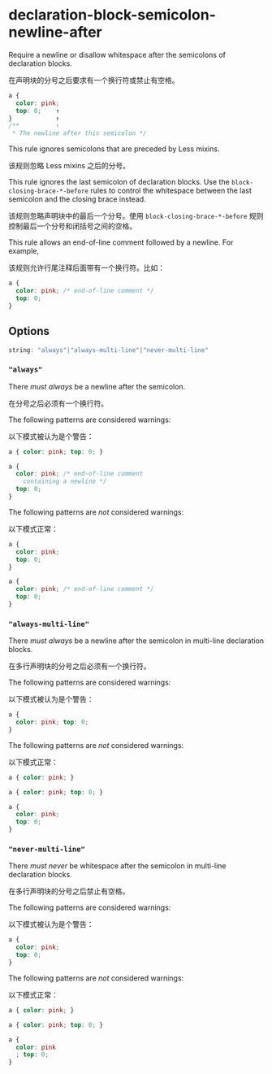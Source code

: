 # declaration-block-semicolon-newline-after

Require a newline or disallow whitespace after the semicolons of declaration blocks.

在声明块的分号之后要求有一个换行符或禁止有空格。

```css
a {
  color: pink;
  top: 0;    ↑
}            ↑
/**          ↑
 * The newline after this semicolon */
```

This rule ignores semicolons that are preceded by Less mixins.

该规则忽略 Less mixins 之后的分号。

This rule ignores the last semicolon of declaration blocks. Use the `block-closing-brace-*-before` rules to control the whitespace between the last semicolon and the closing brace instead.

该规则忽略声明块中的最后一个分号。使用 `block-closing-brace-*-before` 规则控制最后一个分号和闭括号之间的空格。

This rule allows an end-of-line comment followed by a newline. For example,

该规则允许行尾注释后面带有一个换行符。比如：

```css
a {
  color: pink; /* end-of-line comment */
  top: 0;
}
```

## Options

```js
string: "always"|"always-multi-line"|"never-multi-line"
```

### `"always"`

There *must always* be a newline after the semicolon.

在分号之后必须有一个换行符。

The following patterns are considered warnings:

以下模式被认为是个警告：

```css
a { color: pink; top: 0; }
```

```css
a {
  color: pink; /* end-of-line comment
    containing a newline */
  top: 0;
}
```

The following patterns are *not* considered warnings:

以下模式正常：

```css
a {
  color: pink;
  top: 0;
}
```

```css
a {
  color: pink; /* end-of-line comment */
  top: 0;
}
```

### `"always-multi-line"`

There *must always* be a newline after the semicolon in multi-line declaration blocks.

在多行声明块的分号之后必须有一个换行符。

The following patterns are considered warnings:

以下模式被认为是个警告：

```css
a {
  color: pink; top: 0;
}
```

The following patterns are *not* considered warnings:

以下模式正常：

```css
a { color: pink; }
```

```css
a { color: pink; top: 0; }
```

```css
a {
  color: pink;
  top: 0;
}
```

### `"never-multi-line"`

There *must never* be whitespace after the semicolon in multi-line declaration blocks.

在多行声明块的分号之后禁止有空格。

The following patterns are considered warnings:

以下模式被认为是个警告：

```css
a {
  color: pink;
  top: 0;
}
```

The following patterns are *not* considered warnings:

以下模式正常：

```css
a { color: pink; }
```

```css
a { color: pink; top: 0; }
```

```css
a {
  color: pink
  ; top: 0;
}
```
